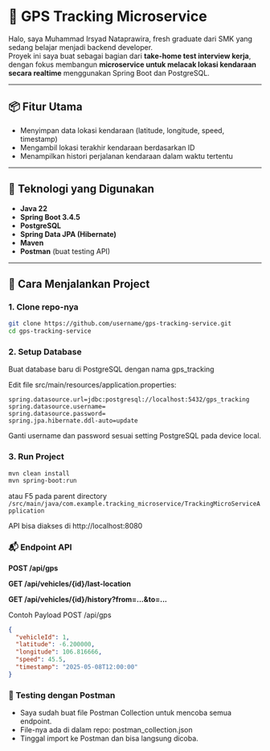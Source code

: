 # 🚗 GPS Tracking Microservice

Halo, saya Muhammad Irsyad Nataprawira, fresh graduate dari SMK yang sedang belajar menjadi backend developer.  
Proyek ini saya buat sebagai bagian dari **take-home test interview kerja**, dengan fokus membangun **microservice untuk melacak lokasi kendaraan secara realtime** menggunakan Spring Boot dan PostgreSQL.

---

## 📦 Fitur Utama

- Menyimpan data lokasi kendaraan (latitude, longitude, speed, timestamp)
- Mengambil lokasi terakhir kendaraan berdasarkan ID
- Menampilkan histori perjalanan kendaraan dalam waktu tertentu

---

## 🧰 Teknologi yang Digunakan

- **Java 22**
- **Spring Boot 3.4.5**
- **PostgreSQL**
- **Spring Data JPA (Hibernate)**
- **Maven**
- **Postman** (buat testing API)

---

## 🚀 Cara Menjalankan Project

### 1. Clone repo-nya

```bash
git clone https://github.com/username/gps-tracking-service.git
cd gps-tracking-service
```
### 2. Setup Database
   Buat database baru di PostgreSQL dengan nama gps_tracking

Edit file src/main/resources/application.properties:
```properties
spring.datasource.url=jdbc:postgresql://localhost:5432/gps_tracking
spring.datasource.username=
spring.datasource.password=
spring.jpa.hibernate.ddl-auto=update
```
Ganti username dan password sesuai setting PostgreSQL pada device local.

### 3. Run Project
```bash
mvn clean install
mvn spring-boot:run
```

atau F5 pada parent directory ```/src/main/java/com.example.tracking_microservice/TrackingMicroServiceApplication```

API bisa diakses di http://localhost:8080

### 📬 Endpoint API

**POST	/api/gps**

**GET	/api/vehicles/{id}/last-location**

**GET	/api/vehicles/{id}/history?from=...&to=...**

Contoh Payload POST /api/gps
```json
{
  "vehicleId": 1,
  "latitude": -6.200000,
  "longitude": 106.816666,
  "speed": 45.5,
  "timestamp": "2025-05-08T12:00:00"
}
```

### 🧪 Testing dengan Postman
- Saya sudah buat file Postman Collection untuk mencoba semua endpoint.
- File-nya ada di dalam repo: postman_collection.json
- Tinggal import ke Postman dan bisa langsung dicoba.
